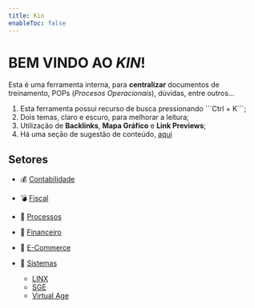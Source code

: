 ```yaml
---
title: Kin
enableToc: false
---
```


# BEM VINDO AO *KIN*!

Esta é uma ferramenta interna, para **centralizar** documentos de treinamento, POPs (*Procesos Operacionais*), dúvidas, entre outros... 

1. Esta ferramenta possui recurso de busca pressionando ´´´Ctrl + K´´´; 
2. Dois temas, claro e escuro, para melhorar a leitura;
3. Utilização de **Backlinks**, **Mapa Gráfico** e **Link Previews**;
4. Há uma seção de sugestão de conteúdo, [aqui](notes/suggestion.md)

## Setores

- 💰 [Contabilidade](notes/accounting.md)

- 💣 [Fiscal](notes/irs.md)

- 🤖 [Processos](notes/processes.md)

- 💸 [Financeiro](notes/financial.md)

- 🛒 [E-Commerce](notes/ecommerce.md)

- 💾 [Sistemas](notes/sys.md)

    - [LINX](notes/sys_linx.md)
    - [SGE](notes/sys_sge.md)
    - [Virtual Age](notes/sys_virtualAge.md)